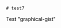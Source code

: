                                                                                                                                                                                                                                                                                                                                                                                                                                                 # test7
Test "graphical-gist"
